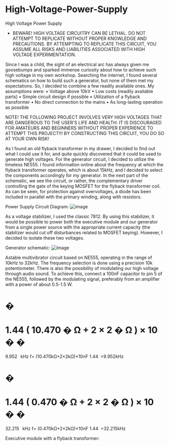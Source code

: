# High-Voltage-Power-Supply
High Voltage Power Supply
- BEWARE! HIGH VOLTAGE CIRCUITRY CAN BE LETHAL. DO NOT ATTEMPT TO REPLICATE WITHOUT PROPER KNOWLEDGE AND PRECAUTIONS. BY ATTEMPTING TO REPLICATE THIS CIRCUIT, YOU ASSUME ALL RISKS AND LIABILITIES ASSOCIATED WITH HIGH VOLTAGE EXPERIMENTATION.

Since I was a child, the sight of an electrical arc has always given me goosebumps and sparked immense curiosity about how to achieve such high voltage in my own workshop. Searching the internet, I found several schematics on how to build such a generator, but none of them met my expectations. So, I decided to combine a few readily available ones. My assumptions were:
• Voltage above 10kV
• Low costs (readily available parts)
• Simple circuit design if possible
• Utilization of a flyback transformer
• No direct connection to the mains
• As long-lasting operation as possible

NOTE! THE FOLLOWING PROJECT INVOLVES VERY HIGH VOLTAGES THAT ARE DANGEROUS TO THE USER'S LIFE AND HEALTH. IT IS DISCOURAGED FOR AMATEURS AND BEGINNERS WITHOUT PROPER EXPERIENCE TO ATTEMPT THIS PROJECT!!! BY CONSTRUCTING THIS CIRCUIT, YOU DO SO AT YOUR OWN RISK!

As I found an old flyback transformer in my drawer, I decided to find out what I could use it for, and quite quickly discovered that it could be used to generate high voltages. For the generator circuit, I decided to utilize the timeless NE555. I found information online about the frequency at which the flyback transformer operates, which is about 15kHz, and I decided to select the components accordingly for my generator. In the next part of the schematic, we see the circuit, or rather, the complementary driver controlling the gate of the keying MOSFET for the flyback transformer coil. As can be seen, for protection against overvoltages, a diode has been included in parallel with the primary winding, along with resistors.

Power Supply Circuit Diagram:
![image](https://github.com/Wneq1/High-Voltage-Power-Supply/assets/127328405/53c26956-a04a-405a-9484-5daf3c6c9708)

As a voltage stabilizer, I used the classic 7812. By using this stabilizer, it would be possible to power both the executive module and our generator from a single power source with the appropriate current capacity (the stabilizer would cut off disturbances related to MOSFET keying). However, I decided to isolate these two voltages.

Generator schematic:
![image](https://github.com/Wneq1/High-Voltage-Power-Supply/assets/127328405/a16f5863-6202-4186-8eb0-0acf827b7141)


Astable multivibrator circuit based on NE555, operating in the range of 10kHz to 32kHz. The frequency selection is done using a precision 10k potentiometer. There is also the possibility of modulating our high voltage through audio sound. To achieve this, connect a 100nF capacitor to pin 5 of the NE555, followed by the modulating signal, preferably from an amplifier with a power of about 0.5-1.5 W.

�
=
1.44
(
10.470
�
Ω
+
2
×
2
�
Ω
)
×
10
�
�
=
9.952
 
kHz
f= 
(10.470kΩ+2×2kΩ)×10nF
1.44
​
 =9.952kHz

�
=
1.44
(
0.470
�
Ω
+
2
×
2
�
Ω
)
×
10
�
�
=
32.215
 
kHz
f= 
(0.470kΩ+2×2kΩ)×10nF
1.44
​
 =32.215kHz

Executive module with a flyback transformer:
